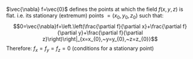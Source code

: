 $\vec{\nabla} f=\vec{0}$ defines the points at which the field $f(x,y,z)$ is flat. 
i.e. its stationary (extremum) points $=(x_{0},y_{0},z_{0})$ such that:
$$0=\vec{\nabla}f=\left.\left(\frac{\partial f}{\partial x}+\frac{\partial f}{\partial y}+\frac{\partial f}{\partial z}\right)\right|_{x=x_{0},~y=y_{0},~z=z_{0}}$$
Therefore: $f_{x}=f_{y}=f_{z}=0$ (conditions for a stationary point)
